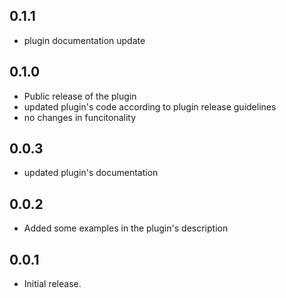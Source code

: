 ## 0.1.1
* plugin documentation update

## 0.1.0
* Public release of the plugin
* updated plugin's code according to plugin release guidelines
* no changes in funcitonality

## 0.0.3
* updated plugin's documentation

## 0.0.2
* Added some examples in the plugin's description

## 0.0.1
* Initial release.